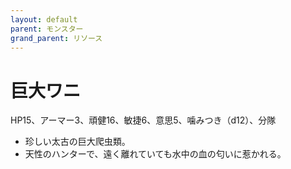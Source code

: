 ```yaml
---
layout: default
parent: モンスター
grand_parent: リソース
---
```


# 巨大ワニ

HP15、アーマー3、頑健16、敏捷6、意思5、噛みつき（d12）、分隊

- 珍しい太古の巨大爬虫類。
- 天性のハンターで、遠く離れていても水中の血の匂いに惹かれる。
